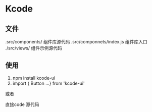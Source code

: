 # Kcode
 
## 文件
  .src/components/  组件库源代码
  .src/componnets/index.js  组件库入口
  ./src/views/   组件示例源代码

## 使用

1. npm install kcode-ui
2. import { Button ...} from 'kcode-ui'

或者 

直接code 源代码
